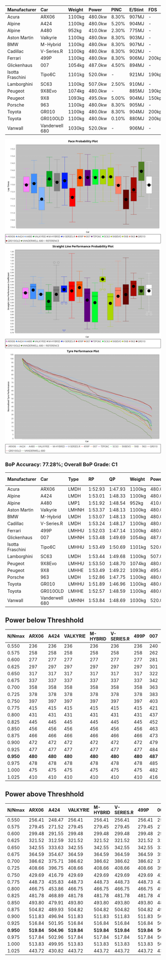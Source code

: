 | Manufacturer     | Car            | Weight | Power   | PINC    | E/Stint | FDS     |
|:-|:-|:-|:-|:-|:-|:-|
| Acura            | ARX06          | 1100kg | 480.0kw | 8.30%   | 907MJ   |    -    |
| Alpine           | A424           | 1100kg | 480.0kw | 5.20%   | 904MJ   |    -    |
| Alpine           | A480           | 952kg  | 410.0kw | 2.30%   | 775MJ   |    -    |
| Aston Martin     | Valkyrie       | 1100kg | 480.0kw | 8.30%   | 903MJ   |    -    |
| BMW              | M-Hybrid       | 1100kg | 480.0kw | 8.30%   | 907MJ   |    -    |
| Cadillac         | V-Series.R     | 1100kg | 480.0kw | 8.30%   | 902MJ   |    -    |
| Ferrari          | 499P           | 1100kg | 480.0kw | 8.30%   | 906MJ   | 200kph  |
| Glickenhaus      | 007            | 1054kg | 487.0kw | 4.50%   | 894MJ   |    -    |
| Isotta Fraschini | Tipo6C         | 1101kg | 520.0kw |    -    | 921MJ   | 190kph  |
| Lamborghini      | SC63           | 1100kg | 507.0kw | 2.50%   | 910MJ   |    -    |
| Peugeot          | 9X8Evo         | 1074kg | 480.0kw |    -    | 885MJ   | 190kph  |
| Peugeot          | 9X8            | 1093kg | 495.0kw | 5.00%   | 904MJ   | 150kph  |
| Porsche          | 963            | 1100kg | 480.0kw | 8.30%   | 905MJ   |    -    |
| Toyota           | GR010          | 1100kg | 480.0kw | 8.30%   | 904MJ   | 200kph  |
| Toyota           | GR010OLD       | 1100kg | 480.0kw | 0.10%   | 880MJ   | 200kph  |
| Vanwall          | Vanderwell 680 | 1030kg | 520.0kw |    -    | 906MJ   |    -    |

![PACECHART](./IMG/AUTO.png)
![STRAIGHTLINEPERFORMANCECHART](./IMG/AUTO_sp.png)
![TYREPERFORMANCECHART](./IMG/AUTO_tw.png)

### BoP Accuracy: 77.28%; Overall BoP Grade: C1
| Manufacturer     | Car            | Type  | RP      | QP      | Weight | Power¹  | Threshhold | PINC    | Power²   | E/Stint | AVG Vmax  | FDS     | RDLC | L/Stint | BOP-Grade | Model Accuracy | Model Points | Match%  | SimDiff |
|:-|:-|:-|:-|:-|:-|:-|:-|:-|:-|:-|:-|:-|:-|:-|:-|:-|:-|:-|:-|
| Acura            | ARX06          | LMDH  | 1:52.93 | 1:47.93 | 1100kg | 480.0kw | 250.0kph   | 8.30%   | 519.80kw |  907MJ  | 277.41kph |    -    | 0.97 | 34      | -B1       | 100.00%        | 996          | 86.19%  | #       |
| Alpine           | A424           | LMDH  | 1:53.01 | 1:48.33 | 1100kg | 480.0kw | 250.0kph   | 5.20%   | 505.00kw |  904MJ  | 278.95kph |    -    | 0.96 | 34      | ~A1       | 97.47%         | 1810         | 96.05%  | #       |
| Alpine           | A480           | LMP1  | 1:51.92 | 1:48.54 |  952kg | 410.0kw | 250.0kph   | 2.30%   | 419.40kw |  775MJ  | 275.43kph |    -    | 0.98 | 32      | -E2       | 92.36%         | 1643         | 52.40%  | -0.23   |
| Aston Martin     | Valkyrie       | LMHNH | 1:53.37 | 1:48.13 | 1100kg | 480.0kw | 250.0kph   | 8.30%   | 519.80kw |  903MJ  | 273.14kph |    -    | 0.98 | 34      | +C2       | 100.00%        | 466          | 72.43%  | #       |
| BMW              | M-Hybrid       | LMDH  | 1:53.07 | 1:48.13 | 1100kg | 480.0kw | 250.0kph   | 8.30%   | 519.80kw |  907MJ  | 277.37kph |    -    | 0.97 | 34      | ~A1       | 100.00%        | 3339         | 100.00% | #       |
| Cadillac         | V-Series.R     | LMDH  | 1:53.24 | 1:48.17 | 1100kg | 480.0kw | 250.0kph   | 8.30%   | 519.80kw |  902MJ  | 277.93kph |    -    | 0.97 | 34      | +B1       | 99.00%         | 6039         | 85.59%  | #       |
| Ferrari          | 499P           | LMHHU | 1:52.03 | 1:47.14 | 1100kg | 480.0kw | 250.0kph   | 8.30%   | 519.80kw |  906MJ  | 278.59kph | 200kph  | 1.01 | 34      | -E1       | 99.56%         | 7418         | 55.51%  | #       |
| Glickenhaus      | 007            | LMHNH | 1:53.48 | 1:49.69 | 1054kg | 487.0kw | 250.0kph   | 4.50%   | 508.90kw |  894MJ  | 281.53kph |    -    | 0.94 | 34      | +C1       | 93.90%         | 2170         | 77.53%  | #       |
| Isotta Fraschini | Tipo6C         | LMHHU | 1:53.49 | 1:50.69 | 1101kg | 520.0kw | 250.0kph   |    -    | 520.00kw |  921MJ  | 274.56kph | 190kph  | 1.02 | 34      | +E1       | 97.73%         | 129          | 55.61%  | #       |
| Lamborghini      | SC63           | LMDH  | 1:53.44 | 1:49.68 | 1100kg | 507.0kw | 250.0kph   | 2.50%   | 519.70kw |  910MJ  | 273.01kph |    -    | 1.01 | 34      | +B2       | 100.00%        | 784          | 82.95%  | #       |
| Peugeot          | 9X8Evo         | LMHHU | 1:53.50 | 1:48.70 | 1074kg | 480.0kw | 250.0kph   |    -    | 480.00kw |  885MJ  | 282.92kph | 190kph  | 0.98 | 34      | +B2       | 100.00%        | 1889         | 80.19%  | #       |
| Peugeot          | 9X8            | LMHHE | 1:53.49 | 1:49.22 | 1093kg | 495.0kw | 250.0kph   | 5.00%   | 519.80kw |  904MJ  | 272.74kph | 150kph  | 0.99 | 34      | ~A1       | 99.16%         | 4816         | 95.58%  | +1.61   |
| Porsche          | 963            | LMDH  | 1:52.86 | 1:47.75 | 1100kg | 480.0kw | 250.0kph   | 8.30%   | 519.80kw |  905MJ  | 275.77kph |    -    | 0.97 | 34      | -A2       | 100.00%        | 14574        | 90.98%  | #       |
| Toyota           | GR010          | LMHHU | 1:51.89 | 1:46.96 | 1100kg | 480.0kw | 250.0kph   | 8.30%   | 519.80kw |  904MJ  | 276.63kph | 200kph  | 1.01 | 34      | -Ω1       | 97.78%         | 5323         | 49.02%  | #       |
| Toyota           | GR010OLD       | LMHHE | 1:52.57 | 1:48.59 | 1100kg | 480.0kw | 250.0kph   | 0.10%   | 480.50kw |  880MJ  | 277.52kph | 200kph  | 1.00 | 34      | -B2       | 94.52%         | 690          | 83.19%  | +2.02   |
| Vanwall          | Vanderwell 680 | LMHNH | 1:53.84 | 1:48.69 | 1030kg | 520.0kw | 0.0kph     |    -    | 520.00kw |  906MJ  | 282.50kph |    -    | 1.02 | 34      | +C2       | 95.37%         | 639          | 73.21%  | +1.95   |

## Power below Threshhold
| N/Nmax    | ARX06   | A424    | VALKYRIE | M-HYBRID | V-SERIES.R | 499P    | 007     | TIPO6C  | SC63    | 9X8EVO  | 9X8     | 963     | GR010   | GR010OLD | VANDERWELL 680 | ​     | RPM      | A480       |
|:-|:-|:-|:-|:-|:-|:-|:-|:-|:-|:-|:-|:-|:-|:-|:-|:-|:-|:-|
|  0.550    |  236    |  236    |  236     |  236     |  236       |  236    |  240    |  256    |  250    |  236    |  244    |  236    |  236    |  236     |  256           |  ​    |   --     |  0.00      |
|  0.575    |  258    |  258    |  258     |  258     |  258       |  258    |  262    |  279    |  273    |  258    |  266    |  258    |  258    |  258     |  279           |  ​    |   --     |  0.00      |
|  0.600    |  277    |  277    |  277     |  277     |  277       |  277    |  281    |  300    |  293    |  277    |  286    |  277    |  277    |  277     |  300           |  ​    |   --     |  0.00      |
|  0.625    |  297    |  297    |  297     |  297     |  297       |  297    |  301    |  322    |  314    |  297    |  306    |  297    |  297    |  297     |  322           |  ​    |   --     |  0.00      |
|  0.650    |  317    |  317    |  317     |  317     |  317       |  317    |  322    |  343    |  335    |  317    |  327    |  317    |  317    |  317     |  343           |  ​    |   --     |  0.00      |
|  0.675    |  337    |  337    |  337     |  337     |  337       |  337    |  342    |  365    |  356    |  337    |  348    |  337    |  337    |  337     |  365           |  ​    |   --     |  0.00      |
|  0.700    |  358    |  358    |  358     |  358     |  358       |  358    |  363    |  387    |  377    |  358    |  369    |  358    |  358    |  358     |  387           |  ​    |   --     |  0.00      |
|  0.725    |  378    |  378    |  378     |  378     |  378       |  378    |  383    |  409    |  399    |  378    |  389    |  378    |  378    |  378     |  409           |  ​    |   --     |  0.00      |
|  0.750    |  397    |  397    |  397     |  397     |  397       |  397    |  403    |  430    |  419    |  397    |  409    |  397    |  397    |  397     |  430           |  ​    |   --     |  0.00      |
|  0.775    |  415    |  415    |  415     |  415     |  415       |  415    |  421    |  449    |  438    |  415    |  428    |  415    |  415    |  415     |  449           |  ​    |  5000    |  244.26    |
|  0.800    |  431    |  431    |  431     |  431     |  431       |  431    |  437    |  467    |  455    |  431    |  445    |  431    |  431    |  431     |  467           |  ​    |  5500    |  288.30    |
|  0.825    |  445    |  445    |  445     |  445     |  445       |  445    |  452    |  482    |  470    |  445    |  459    |  445    |  445    |  445     |  482           |  ​    |  6000    |  322.34    |
|  0.850    |  456    |  456    |  456     |  456     |  456       |  456    |  463    |  494    |  482    |  456    |  470    |  456    |  456    |  456     |  494           |  ​    |  6500    |  364.38    |
|  0.875    |  466    |  466    |  466     |  466     |  466       |  466    |  473    |  505    |  492    |  466    |  480    |  466    |  466    |  466     |  505           |  ​    |  7000    |  406.43    |
|  0.900    |  472    |  472    |  472     |  472     |  472       |  472    |  479    |  512    |  499    |  472    |  487    |  472    |  472    |  472     |  512           |  ​    |  7500    |  416.44    |
|  0.925    |  477    |  477    |  477     |  477     |  477       |  477    |  484    |  517    |  504    |  477    |  492    |  477    |  477    |  477     |  517           |  ​    |  8000    |  413.43    |
| **0.950** | **480** | **480** | **480**  | **480**  | **480**    | **480** | **487** | **520** | **507** | **480** | **495** | **480** | **480** | **480**  | **520**        | **​** | **8500** | **415.44** |
|  0.975    |  478    |  478    |  478     |  478     |  478       |  478    |  485    |  518    |  505    |  478    |  493    |  478    |  478    |  478     |  518           |  ​    |  9000    |  208.22    |
|  1.000    |  475    |  475    |  475     |  475     |  475       |  475    |  482    |  514    |  502    |  475    |  490    |  475    |  475    |  475     |  514           |  ​    |   --     |  0.00      |
|  1.025    |  410    |  410    |  410     |  410     |  410       |  410    |  416    |  444    |  433    |  410    |  423    |  410    |  410    |  410     |  444           |  ​    |   --     |  0.00      |

## Power above Threshhold
| N/Nmax    | ARX06      | A424       | VALKYRIE   | M-HYBRID   | V-SERIES.R | 499P       | 007        | TIPO6C  | SC63       | 9X8EVO  | 9X8        | 963        | GR010      | GR010OLD   | VANDERWELL 680 | ​     | RPM      | A480       |
|:-|:-|:-|:-|:-|:-|:-|:-|:-|:-|:-|:-|:-|:-|:-|:-|:-|:-|:-|
|  0.550    |  256.41    |  248.47    |  256.41    |  256.41    |  256.41    |  256.41    |  250.45    |  256    |  256.33    |  236    |  256.37    |  256.41    |  256.41    |  236.24    |  256           |  ​    |   --     |  0.00      |
|  0.575    |  279.45    |  271.52    |  279.45    |  279.45    |  279.45    |  279.45    |  273.49    |  279    |  279.36    |  258    |  279.40    |  279.45    |  279.45    |  258.26    |  279           |  ​    |   --     |  0.00      |
|  0.600    |  299.48    |  291.55    |  299.48    |  299.48    |  299.48    |  299.48    |  293.53    |  300    |  299.39    |  277    |  299.43    |  299.48    |  299.48    |  277.28    |  300           |  ​    |   --     |  0.00      |
|  0.625    |  321.52    |  312.59    |  321.52    |  321.52    |  321.52    |  321.52    |  314.57    |  322    |  321.42    |  297    |  321.46    |  321.52    |  321.52    |  297.30    |  322           |  ​    |   --     |  0.00      |
|  0.650    |  342.55    |  333.63    |  342.55    |  342.55    |  342.55    |  342.55    |  335.60    |  343    |  342.44    |  317    |  342.49    |  342.55    |  342.55    |  317.32    |  343           |  ​    |   --     |  0.00      |
|  0.675    |  364.59    |  354.67    |  364.59    |  364.59    |  364.59    |  364.59    |  357.64    |  365    |  364.47    |  337    |  364.53    |  364.59    |  364.59    |  337.34    |  365           |  ​    |   --     |  0.00      |
|  0.700    |  386.62    |  375.71    |  386.62    |  386.62    |  386.62    |  386.62    |  378.68    |  387    |  386.50    |  358    |  386.56    |  386.62    |  386.62    |  358.36    |  387           |  ​    |   --     |  0.00      |
|  0.725    |  408.66    |  396.75    |  408.66    |  408.66    |  408.66    |  408.66    |  399.72    |  409    |  408.53    |  378    |  408.59    |  408.66    |  408.66    |  378.38    |  409           |  ​    |   --     |  0.00      |
|  0.750    |  429.69    |  416.79    |  429.69    |  429.69    |  429.69    |  429.69    |  420.76    |  430    |  429.56    |  397    |  429.62    |  429.69    |  429.69    |  397.40    |  430           |  ​    |   --     |  0.00      |
|  0.775    |  448.73    |  435.83    |  448.73    |  448.73    |  448.73    |  448.73    |  439.79    |  449    |  448.58    |  415    |  448.65    |  448.73    |  448.73    |  415.41    |  449           |  ​    |  5000    |  244.26    |
|  0.800    |  466.75    |  453.86    |  466.75    |  466.75    |  466.75    |  466.75    |  456.82    |  467    |  466.61    |  431    |  466.67    |  466.75    |  466.75    |  431.43    |  467           |  ​    |  5500    |  288.30    |
|  0.825    |  481.78    |  468.89    |  481.78    |  481.78    |  481.78    |  481.78    |  471.85    |  482    |  481.63    |  445    |  481.70    |  481.78    |  481.78    |  445.44    |  482           |  ​    |  6000    |  322.34    |
|  0.850    |  493.80    |  479.91    |  493.80    |  493.80    |  493.80    |  493.80    |  483.87    |  494    |  493.64    |  456    |  493.71    |  493.80    |  493.80    |  456.46    |  494           |  ​    |  6500    |  364.38    |
|  0.875    |  504.82    |  489.93    |  504.82    |  504.82    |  504.82    |  504.82    |  493.89    |  505    |  504.66    |  466    |  504.73    |  504.82    |  504.82    |  466.47    |  505           |  ​    |  7000    |  406.43    |
|  0.900    |  511.83    |  496.94    |  511.83    |  511.83    |  511.83    |  511.83    |  500.90    |  512    |  511.66    |  472    |  511.74    |  511.83    |  511.83    |  472.47    |  512           |  ​    |  7500    |  416.44    |
|  0.925    |  516.84    |  501.95    |  516.84    |  516.84    |  516.84    |  516.84    |  505.91    |  517    |  516.67    |  477    |  516.75    |  516.84    |  516.84    |  477.48    |  517           |  ​    |  8000    |  413.43    |
| **0.950** | **519.84** | **504.96** | **519.84** | **519.84** | **519.84** | **519.84** | **508.91** | **520** | **519.68** | **480** | **519.75** | **519.84** | **519.84** | **480.48** | **520**        | **​** | **8500** | **415.44** |
|  0.975    |  517.84    |  502.96    |  517.84    |  517.84    |  517.84    |  517.84    |  506.91    |  518    |  517.67    |  478    |  517.75    |  517.84    |  517.84    |  478.48    |  518           |  ​    |  9000    |  208.22    |
|  1.000    |  513.83    |  499.95    |  513.83    |  513.83    |  513.83    |  513.83    |  503.91    |  514    |  513.67    |  475    |  513.74    |  513.83    |  513.83    |  475.47    |  514           |  ​    |   --     |  0.00      |
|  1.025    |  443.72    |  430.82    |  443.72    |  443.72    |  443.72    |  443.72    |  434.78    |  444    |  443.58    |  410    |  443.64    |  443.72    |  443.72    |  410.41    |  444           |  ​    |   --     |  0.00      |
